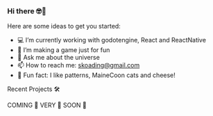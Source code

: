 ### Hi there 🤓👋

Here are some ideas to get you started:

- 💻 I’m currently working with godotengine, React and ReactNative
- 🧬 I’m making a game just for fun
- 🎱 Ask me about the universe
- 📫 How to reach me: skoading@gmail.com
- 🧪 Fun fact: I like patterns, MaineCoon cats and cheese!

Recent Projects 🛠️

COMING 🍔
VERY 🦩
SOON 🧟
